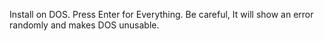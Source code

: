 Install on DOS.
Press Enter for Everything.
Be careful, It will show an error randomly and makes DOS unusable.
